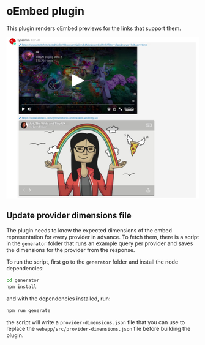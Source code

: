 # oEmbed plugin

This plugin renders oEmbed previews for the links that support them.

![oEmbed example](./public/oEmbed-example.png)

## Update provider dimensions file

The plugin needs to know the expected dimensions of the embed
representation for every provider in advance. To fetch them, there is
a script in the `generator` folder that runs an example query per
provider and saves the dimensions for the provider from the response.

To run the script, first go to the `generator` folder and install the
node dependencies:

```sh
cd generator
npm install
```

and with the dependencies installed, run:

```sh
npm run generate
```

the script will write a `provider-dimensions.json` file that you can
use to replace the `webapp/src/provider-dimensions.json` file before
building the plugin.
